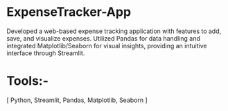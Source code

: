 # ExpenseTracker-App
Developed a web-based expense tracking application with features to add, save, and visualize expenses. Utilized Pandas  for data handling and integrated Matplotlib/Seaborn for visual insights, providing an intuitive interface through  Streamlit.
# Tools:-
[ Python, Streamlit, Pandas, Matplotlib, Seaborn ]
